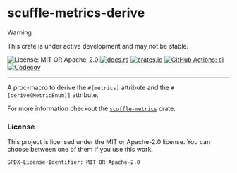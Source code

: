 <!-- cargo-sync-rdme title [[ -->
# scuffle-metrics-derive
<!-- cargo-sync-rdme ]] -->

> [!WARNING]  
> This crate is under active development and may not be stable.

<!-- cargo-sync-rdme badge [[ -->
![License: MIT OR Apache-2.0](https://img.shields.io/crates/l/scuffle-metrics-derive.svg?style=flat-square)
[![docs.rs](https://img.shields.io/docsrs/scuffle-metrics-derive.svg?logo=docs.rs&style=flat-square)](https://docs.rs/scuffle-metrics-derive)
[![crates.io](https://img.shields.io/crates/v/scuffle-metrics-derive.svg?logo=rust&style=flat-square)](https://crates.io/crates/scuffle-metrics-derive)
[![GitHub Actions: ci](https://img.shields.io/github/actions/workflow/status/scufflecloud/scuffle/ci.yaml.svg?label=ci&logo=github&style=flat-square)](https://github.com/scufflecloud/scuffle/actions/workflows/ci.yaml)
[![Codecov](https://img.shields.io/codecov/c/github/scufflecloud/scuffle.svg?label=codecov&logo=codecov&style=flat-square)](https://codecov.io/gh/scufflecloud/scuffle)
<!-- cargo-sync-rdme ]] -->

---

<!-- cargo-sync-rdme rustdoc [[ -->
A proc-macro to derive the `#[metrics]` attribute and the
`#[derive(MetricEnum)]` attribute.

For more information checkout the [`scuffle-metrics`](https://docs.rs/scuffle-metrics)
crate.

### License

This project is licensed under the MIT or Apache-2.0 license.
You can choose between one of them if you use this work.

`SPDX-License-Identifier: MIT OR Apache-2.0`
<!-- cargo-sync-rdme ]] -->
